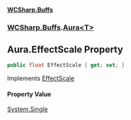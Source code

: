 #### [WCSharp.Buffs](README.md 'README')
### [WCSharp.Buffs](WCSharp.Buffs.md 'WCSharp.Buffs').[Aura&lt;T&gt;](WCSharp.Buffs.Aura_T_.md 'WCSharp.Buffs.Aura<T>')

## Aura<T>.EffectScale Property

```csharp
public float EffectScale { get; set; }
```

Implements [EffectScale](WCSharp.Buffs.IAura.EffectScale.md 'WCSharp.Buffs.IAura.EffectScale')

#### Property Value
[System.Single](https://docs.microsoft.com/en-us/dotnet/api/System.Single 'System.Single')